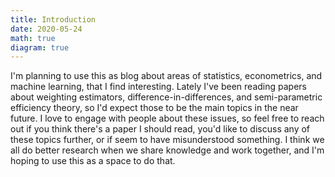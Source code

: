 ```yaml
---
title: Introduction
date: 2020-05-24
math: true
diagram: true
---
```


I'm planning to use this as blog about areas of statistics, econometrics, and machine learning, that I find interesting. Lately I've been reading papers about weighting estimators, difference-in-differences, and semi-parametric efficiency theory, so I'd expect those to be the main topics in the near future. I love to engage with people about these issues, so feel free to reach out if you think there's a paper I should read, you'd like to discuss any of these topics further, or if seem to have misunderstood something. I think we all do better research when we share knowledge and work together, and I'm hoping to use this as a space to do that.
